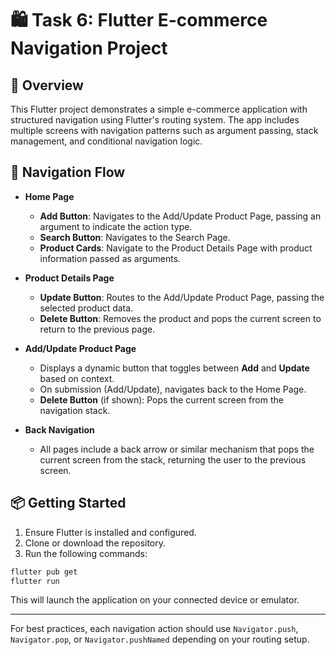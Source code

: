 # 🛍️ Task 6: Flutter E-commerce Navigation Project

## 🚀 Overview

This Flutter project demonstrates a simple e-commerce application with structured navigation using Flutter's routing system. The app includes multiple screens with navigation patterns such as argument passing, stack management, and conditional navigation logic.

## 📌 Navigation Flow

- **Home Page**

  - **Add Button**: Navigates to the Add/Update Product Page, passing an argument to indicate the action type.
  - **Search Button**: Navigates to the Search Page.
  - **Product Cards**: Navigate to the Product Details Page with product information passed as arguments.

- **Product Details Page**

  - **Update Button**: Routes to the Add/Update Product Page, passing the selected product data.
  - **Delete Button**: Removes the product and pops the current screen to return to the previous page.

- **Add/Update Product Page**

  - Displays a dynamic button that toggles between **Add** and **Update** based on context.
  - On submission (Add/Update), navigates back to the Home Page.
  - **Delete Button** (if shown): Pops the current screen from the navigation stack.

- **Back Navigation**

  - All pages include a back arrow or similar mechanism that pops the current screen from the stack, returning the user to the previous screen.

## 📦 Getting Started

1. Ensure Flutter is installed and configured.
2. Clone or download the repository.
3. Run the following commands:

```bash
flutter pub get
flutter run
```

This will launch the application on your connected device or emulator.

---

For best practices, each navigation action should use `Navigator.push`, `Navigator.pop`, or `Navigator.pushNamed` depending on your routing setup.


